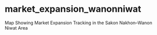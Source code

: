 # market_expansion_wanonniwat
Map Showing Market Expansion Tracking in the Sakon Nakhon–Wanon Niwat Area
